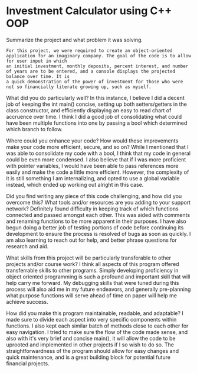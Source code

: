 # Investment Calculator using C++ OOP

Summarize the project and what problem it was solving.

    For this project, we were required to create an object-oriented application for an imaginary company. The goal of the code is to allow for user input in which
    an initial investment, monthly deposits, percent interest, and number of years are to be entered, and a console displays the projected balance over time. It is
    a quick demonstration of the power of investment for those who were not so financially literate growing up, such as myself.
  
  What did you do particularly well?
    In this instance, I believe I did a decent job of keeping the int main() concise, setting up both setters/getters in the class constructor, and
    efficiently displaying an easy to read chart of accruence over time. I think I did a good job of consolidating what could have been multiple functions
    into one by passing a bool which determined which branch to follow. 
  
  Where could you enhance your code? How would these improvements make your code more efficient, secure, and so on?
     While I mentioned that I was able to consolidate my code with a bool, I think that my code in general could be even more condensed. 
     I also believe that if I was more proficient with pointer variables, I would have been able to pass references more easily and make the code
     a little more efficient. However, the complexity of it is still something I am internalizing, and opted to use a global variable instead, which 
     ended up working out alright in this case.
   
   Did you find writing any piece of this code challenging, and how did you overcome this? What tools and/or resources are you adding to your support network?
      Definitely found difficulty in keeping track of which functions connected and passed amongst each other. This was aided with comments and renaming 
      functions to be more apparent in their purposes. I have also begun doing a better job of testing portions of code before continuing its development to 
      ensure the process is resolved of bugs as soon as quickly. I am also learning to reach out for help, and better phrase questions for research and aid.
    
   What skills from this project will be particularly transferable to other projects and/or course work?
      I think all aspects of this program offered transferrable skills to other programs. Simply developing proficiency in object oriented programming is such 
      a profound and important skill that will help carry me forward. My debugging skills that were tuned during this process will also aid me in my future 
      endeavors, and generally pre-planning what purpose functions will serve ahead of time on paper will help me achieve success.
      
   How did you make this program maintainable, readable, and adaptable?
      I made sure to divide each aspect into very specific components within functions. I also kept each similar batch of methods close to each other for easy 
      navigation. I tried to make sure the flow of the code made sense, and also with it's very brief and concise main(), it will allow the code to be uprooted 
      and implemented in other projects if I so wish to do so. The straightforwardness of the program should allow for easy changes and quick maintenance, and is 
      a great building block for potential future financial projects.
      
      

